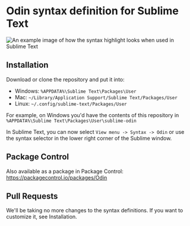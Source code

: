 # Odin syntax definition for Sublime Text

![An example image of how the syntax highlight looks when used in Sublime Text](https://github.com/user-attachments/assets/652287d9-04bc-4762-b8fb-d319fab007de)

## Installation

Download or clone the repository and put it into:
- Windows: `%APPDATA%\Sublime Text\Packages\User`
- Mac: `~/Library/Application Support/Sublime Text/Packages/User`
- Linux: `~/.config/sublime-text/Packages/User`

For example, on Windows you'd have the contents of this repository in `%APPDATA%\Sublime Text\Packages\User\sublime-odin`

In Sublime Text, you can now select `View menu -> Syntax -> Odin` or use the syntax selector in the lower right corner of the Sublime window.

## Package Control

Also available as a package in Package Control: https://packagecontrol.io/packages/Odin

## Pull Requests

We'll be taking no more changes to the syntax definitions. If you want to customize it, see Installation.
